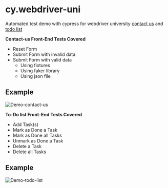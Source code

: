 # cy.webdriver-uni
Automated test demo with cypress for webdriver university [contact us](http://webdriveruniversity.com/Contact-Us/contactus.html) and [todo list](http://webdriveruniversity.com/To-Do-List/index.html)

**Contact-us Front-End Tests Covered**

- Reset Form
- Submit Form with invalid data
- Submit Form with valid data
  - Using fixtures
  - Using faker library
  - Using json file

## Example
![Demo-contact-us](/images/contact-us.gif)

**To-Do list Front-End Tests Covered**

- Add Task(s)
- Mark as Done a Task
- Mark as Done all Tasks
- Unmark as Done a Task
- Delete a Task
- Delete all Tasks
  
## Example
![Demo-todo-list](/images/todo.gif)


